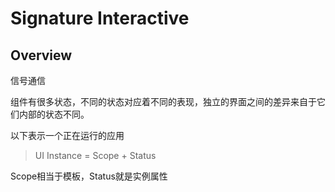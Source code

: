 # Signature Interactive

## Overview

信号通信

组件有很多状态，不同的状态对应着不同的表现，独立的界面之间的差异来自于它们内部的状态不同。

以下表示一个正在运行的应用

> UI Instance = Scope + Status

Scope相当于模板，Status就是实例属性

